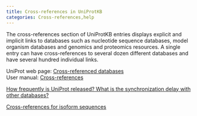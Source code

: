 ```yaml
---
title: Cross-references in UniProtKB
categories: Cross-references,help
---
```


The cross-references section of UniProtKB entries displays explicit and implicit links to databases such as nucleotide sequence databases, model organism databases and genomics and proteomics resources. A single entry can have cross-references to several dozen different databases and have several hundred individual links.

UniProt web page: [Cross-referenced databases](http://www.uniprot.org/database/)  
User manual: [Cross-references](https://www.uniprot.org/help/cross%5Freferences%5Fsection)

[How frequently is UniProt released? What is the synchronization delay with other databases?](http://www.uniprot.org/help/synchronization)

[Cross-references for isoform sequences](http://www.uniprot.org/help/isoform%5Fcrossreferences)

